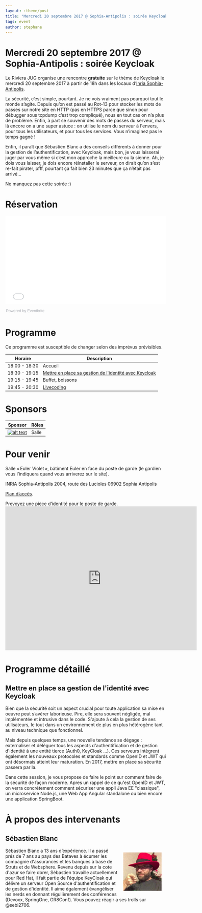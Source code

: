 ```yaml
---
layout: :theme/post
title: "Mercredi 20 septembre 2017 @ Sophia-Antipolis : soirée Keycloak"
tags: event
author: stephane
---
```


# Mercredi 20 septembre 2017 @ Sophia-Antipolis : soirée Keycloak

Le Riviera JUG organise une rencontre **gratuite** sur le thème de Keycloak le mercredi 20 septembre 2017 à partir de 18h dans les locaux d’[Inria Sophia-Antipolis](http://maps.google.fr/maps?f=q&source=s_q&hl=en&geocode=&q=inria,+sophia-antipolis&sll=47.15984,2.988281&sspn=20.81297,46.757813&ie=UTF8&t=h&ll=43.616722,7.067868&spn=0.005406,0.011415&z=17&iwloc=A).

La sécurité, c’est simple, pourtant. Je ne vois vraiment pas pourquoi tout le monde s’agite. Depuis qu’on est passé au Rot-13 pour stocker les mots de passes sur notre site en HTTP (pas en HTTPS parce que sinon pour débugger sous tcpdump c’est trop compliqué), nous en tout cas on n’a plus de problème. Enfin, à part se souvenir des mots de passes du serveur, mais là encore on a une super astuce : on utilise le nom du serveur à l'envers, pour tous les utilisateurs, et pour tous les services. Vous n’imaginez pas le temps gagné !

Enfin, il paraît que Sébastien Blanc a des conseils différents à donner pour la gestion de l’authentification, avec Keycloak, mais bon, je vous laisserai juger par vous même si c’est mon approche la meilleure ou la sienne. Ah, je dois vous laisser, je dois encore réinstaller le serveur, on dirait qu’on s’est re-fait pirater, pfff, pourtant ça fait bien 23 minutes que ça n’était pas arrivé…

Ne manquez pas cette soirée :)

# Réservation

<div style="width:100%; text-align:left;"><iframe src="//eventbrite.com/tickets-external?eid=37799791193&ref=etckt" frameborder="0" height="275" width="100%" vspace="0" hspace="0" marginheight="5" marginwidth="5" scrolling="auto" allowtransparency="true"></iframe><div style="font-family:Helvetica, Arial; font-size:12px; padding:10px 0 5px; margin:2px; width:100%; text-align:left;" ><a class="powered-by-eb" style="color: #ADB0B6; text-decoration: none;" target="_blank" href="http://www.eventbrite.com/">Powered by Eventbrite</a></div></div>

# Programme

<div class='warning'>Ce programme est susceptible de changer selon des imprévus prévisibles.</div>

|Horaire|Description|
|---|---|
|18:00 - 18:30|Accueil|
|18:30 - 19:15|[Mettre en place sa gestion de l'identité avec Keycloak](#HProgrammedE9taillE9)|
|19:15 - 19:45|Buffet, boissons|
|19:45 - 20:30|[Livecoding](#HProgrammedE9taillE9)|

# Sponsors

|Sponsor|Rôles|
|---|---|
|[![alt text]({site.page('Sponsors/index.md').image('inria-2-150px.png')})](http://www.inria.fr/sophia)  | Salle|

# Pour venir

Salle « Euler Violet », bâtiment Euler en face du poste de garde (le gardien vous l’indiquera quand vous arriverez sur le site).

INRIA Sophia-Antipolis
2004, route des Lucioles
06902 Sophia Antipolis

[Plan d’accès](http://www-sop.inria.fr/presentation/data/plan_sophia.jpg).

<div class='warning'>Prevoyez une pièce d’identité pour le poste de garde.</div>

<iframe src="https://www.google.com/maps/embed?pb=!1m17!1m11!1m3!1d12898.164001627882!2d7.061702203010714!3d43.61600471568019!2m2!1f0!2f0!3m2!1i1024!2i768!4f13.1!3m3!1m2!1s0x0%3A0xe656aec13e1ef9b1!2sInria+Sophia+Antipolis+Mediterranean!5e1!3m2!1sen!2sfr!4v1496239060604" width="600" height="450" frameborder="0" style="border:0" allowfullscreen></iframe>

# Programme détaillé

## Mettre en place sa gestion de l'identité avec Keycloak

Bien que la sécurité soit un aspect crucial pour toute application sa mise en oeuvre peut s’avérer laborieuse. Pire, elle sera souvent négligée, mal implémentée et intrusive dans le code. S'ajoute à cela la gestion de ses utilisateurs, le tout dans un environnement de plus en plus hétérogène tant au niveau technique que fonctionnel.

Mais depuis quelques temps, une nouvelle tendance se dégage : externaliser et déléguer tous les aspects d'authentification et de gestion d'identité à une entité tierce (Auth0, KeyCloak ...). Ces serveurs intègrent également les nouveaux protocoles et standards comme OpenID et JWT qui ont désormais atteint leur maturation. En 2017, mettre en place sa sécurité passera par la.

Dans cette session, je vous propose de faire le point sur comment faire de la sécurité de façon moderne. Apres un rappel de ce qu'est OpenID et JWT, on verra concrètement comment sécuriser une appli Java EE "classique", un microservice Node.js, une Web App Angular standalone ou bien encore une application SpringBoot.

# À propos des intervenants

## Sébastien Blanc

<img style='float: right; margin: 1em; width: 120px' src='sebastien-blanc.jpg'/>

Sébastien Blanc a 13 ans d’expérience. Il a passé prés de 7 ans au pays des Bataves à écumer les compagnie d'assurances et les banques à base de Struts et de Websphere. Revenu depuis sur la cote d'azur se faire dorer, Sébastien travaille actuellement pour Red Hat, il fait partie de l’équipe KeyCloak qui délivre un serveur Open Source d'authentification et de gestion d'identité. Il aime également évangéliser les nerds en donnant régulièrement des conférences (Devoxx, SpringOne, GR8Conf). Vous pouvez réagir a ses trolls sur @sebi2706.
